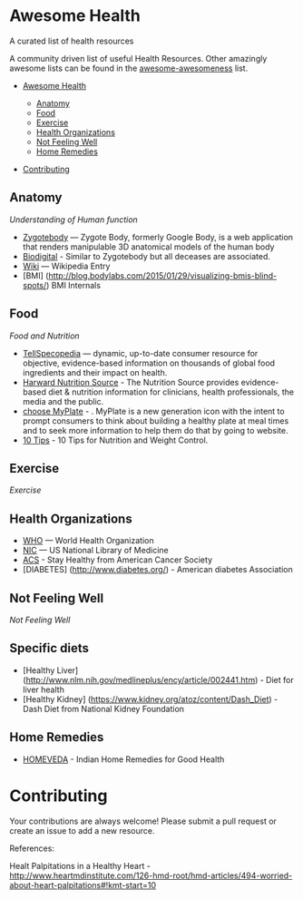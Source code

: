 Awesome Health
==============

A curated list of health resources

A community driven list of useful Health Resources. Other amazingly awesome lists can be found in the [awesome-awesomeness](https://github.com/bayandin/awesome-awesomeness) list.

- [Awesome Health](#awesome-health)
    - [Anatomy](#anatomy)
    - [Food](#food)
    - [Exercise](#exercise) 
    - [Health Organizations](#health-organizations)
    - [Not Feeling Well](#not-feeling-well)
    - [Home Remedies](#home-remedies)
 
- [Contributing](#contributing)

## Anatomy

*Understanding of Human function*

* [Zygotebody](http://zygotebody.com/) — Zygote Body, formerly Google Body, is a web application that renders manipulable 3D anatomical models of the human body
* [Biodigital](https://human.biodigital.com/index.html) - Similar to Zygotebody but all deceases are associated.
* [Wiki](http://en.wikipedia.org/wiki/Human_body) — Wikipedia Entry
* [BMI] (http://blog.bodylabs.com/2015/01/29/visualizing-bmis-blind-spots/) BMI Internals

## Food

*Food and Nutrition*

* [TellSpecopedia](http://www.tellspecopedia.com/) — dynamic, up-to-date consumer resource for objective,  evidence-based information on thousands of global food ingredients and their impact on health.
* [Harward Nutrition Source](http://www.hsph.harvard.edu/nutritionsource/) - The Nutrition Source provides evidence-based diet & nutrition information for clinicians, health professionals, the media and the public.
* [choose MyPlate](http://www.choosemyplate.gov/) - . MyPlate is a new generation icon with the intent to prompt consumers to think about building a healthy plate at meal times and to seek more information to help them do that by going to website.
* [10 Tips](http://www.choosemyplate.gov/healthy-eating-tips/ten-tips.html) - 10 Tips for Nutrition and Weight Control.

## Exercise

*Exercise*


## Health Organizations

* [WHO](http://www.who.int/en/) — World Health Organization
* [NIC](http://www.nlm.nih.gov/) — US National Library of Medicine
* [ACS](http://www.cancer.org/healthy/index) - Stay Healthy from American Cancer Society
* [DIABETES] (http://www.diabetes.org/) - American diabetes Association

## Not Feeling Well

*Not Feeling Well*

## Specific diets

* [Healthy Liver] (http://www.nlm.nih.gov/medlineplus/ency/article/002441.htm) - Diet for liver health
* [Healthy Kidney] (https://www.kidney.org/atoz/content/Dash_Diet) - Dash Diet from National Kidney Foundation

## Home Remedies

* [HOMEVEDA](http://www.homeveda.com/) - Indian Home Remedies for Good Health

# Contributing

Your contributions are always welcome! Please submit a pull request or create an issue to add a new resource. 


References:

Healt Palpitations in a Healthy Heart - http://www.heartmdinstitute.com/126-hmd-root/hmd-articles/494-worried-about-heart-palpitations#!kmt-start=10
